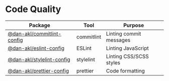 # Code Quality

|Package|Tool|Purpose|
|-|-|-|
|[@dan-akl/commitlint-config](packages/commitlint-config)|commitlint|Linting commit messages
|[@dan-akl/eslint-config](packages/eslint-config)|ESLint|Linting JavaScript
|[@dan-akl/stylelint-config](packages/stylelint-config)|stylelint|Linting CSS/SCSS styles
|[@dan-akl/prettier-config](packages/prettier-config)|prettier|Code formatting
